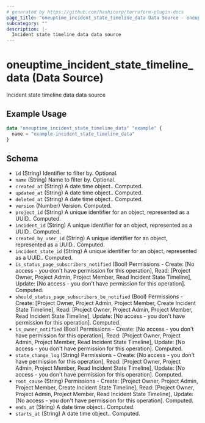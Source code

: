 ```yaml
---
# generated by https://github.com/hashicorp/terraform-plugin-docs
page_title: "oneuptime_incident_state_timeline_data Data Source - oneuptime"
subcategory: ""
description: |-
  Incident state timeline data data source
---
```


# oneuptime_incident_state_timeline_data (Data Source)

Incident state timeline data data source

## Example Usage

```terraform
data "oneuptime_incident_state_timeline_data" "example" {
  name = "example-incident_state_timeline_data"
}
```

## Schema

- `id` (String) Identifier to filter by. Optional.
- `name` (String) Name to filter by. Optional.
- `created_at` (String) A date time object.. Computed.
- `updated_at` (String) A date time object.. Computed.
- `deleted_at` (String) A date time object.. Computed.
- `version` (Number) Version. Computed.
- `project_id` (String) A unique identifier for an object, represented as a UUID.. Computed.
- `incident_id` (String) A unique identifier for an object, represented as a UUID.. Computed.
- `created_by_user_id` (String) A unique identifier for an object, represented as a UUID.. Computed.
- `incident_state_id` (String) A unique identifier for an object, represented as a UUID.. Computed.
- `is_status_page_subscribers_notified` (Bool) Permissions - Create: [No access - you don't have permission for this operation], Read: [Project Owner, Project Admin, Project Member, Read Incident State Timeline], Update: [No access - you don't have permission for this operation]. Computed.
- `should_status_page_subscribers_be_notified` (Bool) Permissions - Create: [Project Owner, Project Admin, Project Member, Create Incident State Timeline], Read: [Project Owner, Project Admin, Project Member, Read Incident State Timeline], Update: [No access - you don't have permission for this operation]. Computed.
- `is_owner_notified` (Bool) Permissions - Create: [No access - you don't have permission for this operation], Read: [Project Owner, Project Admin, Project Member, Read Incident State Timeline], Update: [No access - you don't have permission for this operation]. Computed.
- `state_change_log` (String) Permissions - Create: [No access - you don't have permission for this operation], Read: [Project Owner, Project Admin, Project Member, Read Incident State Timeline], Update: [No access - you don't have permission for this operation]. Computed.
- `root_cause` (String) Permissions - Create: [Project Owner, Project Admin, Project Member, Create Incident State Timeline], Read: [Project Owner, Project Admin, Project Member, Read Incident State Timeline], Update: [No access - you don't have permission for this operation]. Computed.
- `ends_at` (String) A date time object.. Computed.
- `starts_at` (String) A date time object.. Computed.
